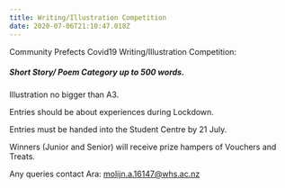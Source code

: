 ```yaml
---
title: Writing/Illustration Competition
date: 2020-07-06T21:10:47.018Z
---
```

Community Prefects Covid19 Writing/Illustration Competition:  

##### Short Story/ Poem Category up to 500 words. 

Illustration no bigger than A3. 

Entries should be about experiences during Lockdown. 

Entries must be handed into the Student Centre by 21 July. 

Winners (Junior and Senior) will receive prize hampers of Vouchers and Treats.

Any queries contact Ara:  molijn.a.16147@whs.ac.nz